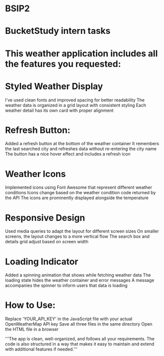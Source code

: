 # BSIP2
# BucketStudy intern tasks


# This weather application includes all the features you requested:

# Styled Weather Display

I've used clean fonts and improved spacing for better readability
The weather data is organized in a grid layout with consistent styling
Each weather detail has its own card with proper alignment


# Refresh Button:
Added a refresh button at the bottom of the weather container
It remembers the last searched city and refreshes data without re-entering the city name
The button has a nice hover effect and includes a refresh icon


# Weather Icons

Implemented icons using Font Awesome that represent different weather conditions
Icons change based on the weather condition code returned by the API
The icons are prominently displayed alongside the temperature


# Responsive Design

Used media queries to adapt the layout for different screen sizes
On smaller screens, the layout changes to a more vertical flow
The search box and details grid adjust based on screen width


# Loading Indicator

Added a spinning animation that shows while fetching weather data
The loading state hides the weather container and error messages
A message accompanies the spinner to inform users that data is loading



# How to Use:

Replace 'YOUR_API_KEY' in the JavaScript file with your actual OpenWeatherMap API key
Save all three files in the same directory
Open the HTML file in a browser

'''The app is clean, well-organized, and follows all your requirements. The code is also structured in a way that makes it easy to maintain and extend with additional features if needed.'''